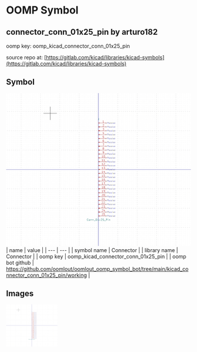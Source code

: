 # OOMP Symbol  
## connector_conn_01x25_pin  by arturo182  
  
oomp key: oomp_kicad_connector_conn_01x25_pin  
  
source repo at: [https://gitlab.com/kicad/libraries/kicad-symbols](https://gitlab.com/kicad/libraries/kicad-symbols)  
## Symbol  
  
[![working.png](working_600.png)](working.png)  
| name | value | 
| --- | --- | 
| symbol name | Connector | 
| library name | Connector | 
| oomp key | oomp_kicad_connector_conn_01x25_pin | 
| oomp bot github | https://github.com/oomlout/oomlout_oomp_symbol_bot/tree/main/kicad_connector_conn_01x25_pin/working | 
## Images  
  
[![working.png](working_140.png)](working.png)  

